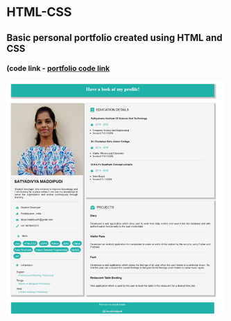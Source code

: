 # HTML-CSS

## Basic personal portfolio created using HTML and CSS 
### (code link - [portfolio code link](https://github.com/DivyaMaddipudi/HTML-CSS/tree/master/HTML/Templates/Template1)

![PErsonal portfolio](https://github.com/DivyaMaddipudi/HTML-CSS/blob/master/HTML/Templates/Template1/images/MyPortfolio.png)
